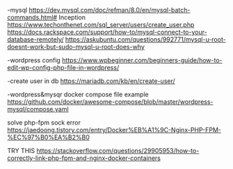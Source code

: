 -mysql
https://dev.mysql.com/doc/refman/8.0/en/mysql-batch-commands.html# Inception
https://www.techonthenet.com/sql_server/users/create_user.php
https://docs.rackspace.com/support/how-to/mysql-connect-to-your-database-remotely/
https://askubuntu.com/questions/992771/mysql-u-root-doesnt-work-but-sudo-mysql-u-root-does-why


-wordpress config
https://www.wpbeginner.com/beginners-guide/how-to-edit-wp-config-php-file-in-wordpress/

-create user in db
https://mariadb.com/kb/en/create-user/

-wordpress&mysqr docker compose file example
https://github.com/docker/awesome-compose/blob/master/wordpress-mysql/compose.yaml


solve php-fpm sock error
https://jaedoong.tistory.com/entry/Docker%EB%A1%9C-Nginx-PHP-FPM-%EC%97%B0%EA%B2%B0

TRY THIS
https://stackoverflow.com/questions/29905953/how-to-correctly-link-php-fpm-and-nginx-docker-containers
